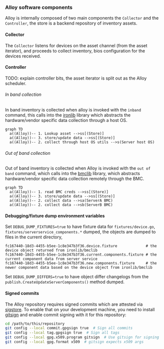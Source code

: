 ### Alloy software components

Alloy is internally composed of two main components the `Collector` and the `Controller`,
the store is a backend repository of inventory assets.

#### Collector

The `Collector` listens for devices on the asset channel (from the asset iterator),
and proceeds to collect inventory, bios configuration for the devices received.

#### Controller

TODO: explain controller bits, the asset iterator is split out as the Alloy scheduler.


###### In band collection

In band inventory is collected when alloy is invoked with the `inband` command,
this calls into the [ironlib](https://github.com/metal-toolbox/ironlib) library
which abstracts the hardware/vendor specific data collection through a host OS.

```mermaid
graph TD
  a((Alloy))-- 1. Lookup asset -->ss[(Store)]
  a((Alloy))-- 3. store/update data -->ss[(Store)]
  a((Alloy))-- 2. collect through host OS utils -->s(Server host OS)
```

###### Out of band collection

Out of band inventory is collected when Alloy is invoked with the `out of band`
command, which calls into the [bmclib](https://github.com/bmc-toolbox/bmclib/)
library, which abstracts hardware/vendor specific data collection remotely through the
BMC.

```mermaid
graph TD
  a((Alloy))-- 1. read BMC creds -->ss[(Store)]
  a((Alloy))-- 3. store/update data -->ss[(Store)]
  a((Alloy))-- 2. collect data -->sa(ServerA BMC)
  a((Alloy))-- 2. collect data -->sb(ServerB BMC)
```


#### Debugging/fixture dump environment variables

 Set `DEBUG_DUMP_FIXTURES=true` to have fixture data for `fixtures/device.go`, `fixtures/serverservice_components.*` dumped,
 the objects are dumped to files in the current directory,
 ```
fc167440-18d3-4455-b5ee-1c8e347b3f36.device.fixture             # the device object returned from ironlib/bmclib
fc167440-18d3-4455-b5ee-1c8e347b3f36.current.components.fixture # the current component data from server service
fc167440-18d3-4455-b5ee-1c8e347b3f36.new.components.fixture     # the newer component data based on the device object from ironlib/bmclib
 ```

 Set `DEBUG_DUMP_DIFFERS=true` to have object differ changelogs from the `publish.CreateUpdateServerComponents()` method dumped.


#### Signed commits

The Alloy repository requires signed commits which are attested via [sigstore](https://www.sigstore.dev/).
To enable that on your development machine, you need to install [gitsign](https://github.com/sigstore/gitsign)
and enable commit signing with it for this repository:

```bash
cd /path/to/this/repository
git config --local commit.gpgsign true  # Sign all commits
git config --local tag.gpgsign true  # Sign all tags
git config --local gpg.x509.program gitsign  # Use gitsign for signing
git config --local gpg.format x509  # gitsign expects x509 args
```
